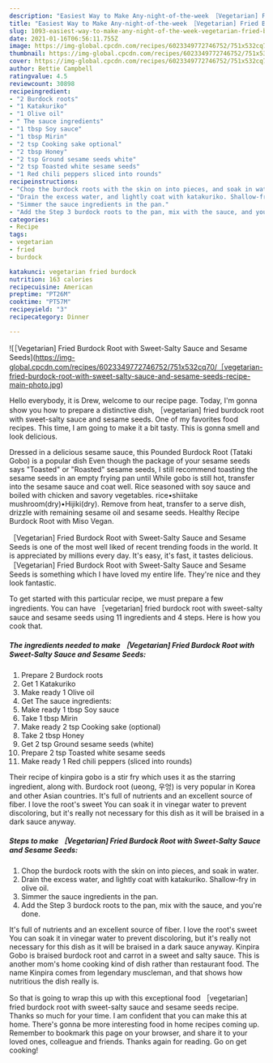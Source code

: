 ```yaml
---
description: "Easiest Way to Make Any-night-of-the-week ［Vegetarian] Fried Burdock Root with Sweet-Salty Sauce and Sesame Seeds"
title: "Easiest Way to Make Any-night-of-the-week ［Vegetarian] Fried Burdock Root with Sweet-Salty Sauce and Sesame Seeds"
slug: 1093-easiest-way-to-make-any-night-of-the-week-vegetarian-fried-burdock-root-with-sweet-salty-sauce-and-sesame-seeds
date: 2021-01-16T06:56:11.755Z
image: https://img-global.cpcdn.com/recipes/6023349772746752/751x532cq70/［vegetarian-fried-burdock-root-with-sweet-salty-sauce-and-sesame-seeds-recipe-main-photo.jpg
thumbnail: https://img-global.cpcdn.com/recipes/6023349772746752/751x532cq70/［vegetarian-fried-burdock-root-with-sweet-salty-sauce-and-sesame-seeds-recipe-main-photo.jpg
cover: https://img-global.cpcdn.com/recipes/6023349772746752/751x532cq70/［vegetarian-fried-burdock-root-with-sweet-salty-sauce-and-sesame-seeds-recipe-main-photo.jpg
author: Bettie Campbell
ratingvalue: 4.5
reviewcount: 30898
recipeingredient:
- "2 Burdock roots"
- "1 Katakuriko"
- "1 Olive oil"
- " The sauce ingredients"
- "1 tbsp Soy sauce"
- "1 tbsp Mirin"
- "2 tsp Cooking sake optional"
- "2 tbsp Honey"
- "2 tsp Ground sesame seeds white"
- "2 tsp Toasted white sesame seeds"
- "1 Red chili peppers sliced into rounds"
recipeinstructions:
- "Chop the burdock roots with the skin on into pieces, and soak in water."
- "Drain the excess water, and lightly coat with katakuriko. Shallow-fry in olive oil."
- "Simmer the sauce ingredients in the pan."
- "Add the Step 3 burdock roots to the pan, mix with the sauce, and you&#39;re done."
categories:
- Recipe
tags:
- vegetarian
- fried
- burdock

katakunci: vegetarian fried burdock 
nutrition: 163 calories
recipecuisine: American
preptime: "PT26M"
cooktime: "PT57M"
recipeyield: "3"
recipecategory: Dinner

---
```



![［Vegetarian] Fried Burdock Root with Sweet-Salty Sauce and Sesame Seeds](https://img-global.cpcdn.com/recipes/6023349772746752/751x532cq70/［vegetarian-fried-burdock-root-with-sweet-salty-sauce-and-sesame-seeds-recipe-main-photo.jpg)

Hello everybody, it is Drew, welcome to our recipe page. Today, I'm gonna show you how to prepare a distinctive dish, ［vegetarian] fried burdock root with sweet-salty sauce and sesame seeds. One of my favorites food recipes. This time, I am going to make it a bit tasty. This is gonna smell and look delicious.

Dressed in a delicious sesame sauce, this Pounded Burdock Root (Tataki Gobo) is a popular dish Even though the package of your sesame seeds says &#34;Toasted&#34; or &#34;Roasted&#34; sesame seeds, I still recommend toasting the sesame seeds in an empty frying pan until While gobo is still hot, transfer into the sesame sauce and coat well. Rice seasoned with soy sauce and boiled with chicken and savory vegetables. rice•shiitake mushroom(dry)•Hijiki(dry). Remove from heat, transfer to a serve dish, drizzle with remaining sesame oil and sesame seeds. Healthy Recipe Burdock Root with Miso Vegan.

［Vegetarian] Fried Burdock Root with Sweet-Salty Sauce and Sesame Seeds is one of the most well liked of recent trending foods in the world. It is appreciated by millions every day. It's easy, it's fast, it tastes delicious. ［Vegetarian] Fried Burdock Root with Sweet-Salty Sauce and Sesame Seeds is something which I have loved my entire life. They're nice and they look fantastic.


To get started with this particular recipe, we must prepare a few ingredients. You can have ［vegetarian] fried burdock root with sweet-salty sauce and sesame seeds using 11 ingredients and 4 steps. Here is how you cook that.

<!--inarticleads1-->

##### The ingredients needed to make ［Vegetarian] Fried Burdock Root with Sweet-Salty Sauce and Sesame Seeds:

1. Prepare 2 Burdock roots
1. Get 1 Katakuriko
1. Make ready 1 Olive oil
1. Get  The sauce ingredients:
1. Make ready 1 tbsp Soy sauce
1. Take 1 tbsp Mirin
1. Make ready 2 tsp Cooking sake (optional)
1. Take 2 tbsp Honey
1. Get 2 tsp Ground sesame seeds (white)
1. Prepare 2 tsp Toasted white sesame seeds
1. Make ready 1 Red chili peppers (sliced into rounds)


Their recipe of kinpira gobo is a stir fry which uses it as the starring ingredient, along with. Burdock root (ueong, 우엉) is very popular in Korea and other Asian countries. It&#39;s full of nutrients and an excellent source of fiber. I love the root&#39;s sweet You can soak it in vinegar water to prevent discoloring, but it&#39;s really not necessary for this dish as it will be braised in a dark sauce anyway. 

<!--inarticleads2-->

##### Steps to make ［Vegetarian] Fried Burdock Root with Sweet-Salty Sauce and Sesame Seeds:

1. Chop the burdock roots with the skin on into pieces, and soak in water.
1. Drain the excess water, and lightly coat with katakuriko. Shallow-fry in olive oil.
1. Simmer the sauce ingredients in the pan.
1. Add the Step 3 burdock roots to the pan, mix with the sauce, and you&#39;re done.


It&#39;s full of nutrients and an excellent source of fiber. I love the root&#39;s sweet You can soak it in vinegar water to prevent discoloring, but it&#39;s really not necessary for this dish as it will be braised in a dark sauce anyway. Kinpira Gobo is braised burdock root and carrot in a sweet and salty sauce. This is another mom&#39;s home cooking kind of dish rather than restaurant food. The name Kinpira comes from legendary muscleman, and that shows how nutritious the dish really is. 

So that is going to wrap this up with this exceptional food ［vegetarian] fried burdock root with sweet-salty sauce and sesame seeds recipe. Thanks so much for your time. I am confident that you can make this at home. There's gonna be more interesting food in home recipes coming up. Remember to bookmark this page on your browser, and share it to your loved ones, colleague and friends. Thanks again for reading. Go on get cooking!
